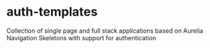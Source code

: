 # auth-templates

Collection of single page and full stack applications based on Aurelia Navigation Skeletons with support for authentication
